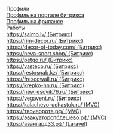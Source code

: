 Профили  
[Профиль на портале битрикса](https://dev.1c-bitrix.ru/learning/resume.php?ID=57754555-2371463)   
[Профиль на фрилансе](https://www.fl.ru/users/sergoweb/)   
Работы  
[https://salmo.lv/ (Битрикс)](https://salmo.lv/)  
[https://rim-decor.ru/ (Битрикс)](https://rim-decor.ru/)  
[https://decor-of-today.com/ (Битрикс)](https://decor-of-today.com/)  
[https://neva-sport.shop/ (Битрикс)](https://neva-sport.shop/)  
[https://petgo.ru/ (Битрикс)](https://petgo.ru/)  
[https://vasteco.ru/ (Битрикс)](https://vasteco.ru/)  
[https://restosnab.kz/ (Битрикс)](https://restosnab.kz/)  
[https://frescowall.ru/ (Битрикс)](https://frescowall.ru/)  
[https://krepko-nn.ru/ (Битрикс)](https://krepko-nn.ru/)  
[https://new.lesovik76.ru/ (Битрикс)](https://new.lesovik76.ru/)  
[https://vegavent.ru/ (Битрикс)](https://vegavent.ru/)  
[https://kalachevo-uchastok.ru/ (MVC)](https://kalachevo-uchastok.ru/)  
[https://твоиворота.рф/ (MVC)](https://твоиворота.рф/)  
[https://эвакуаторспбдешево.рф/ (MVC)](https://эвакуаторспбдешево.рф/)  
[https://авангард33.рф/ (Laravel)](https://авангард33.рф/)  
